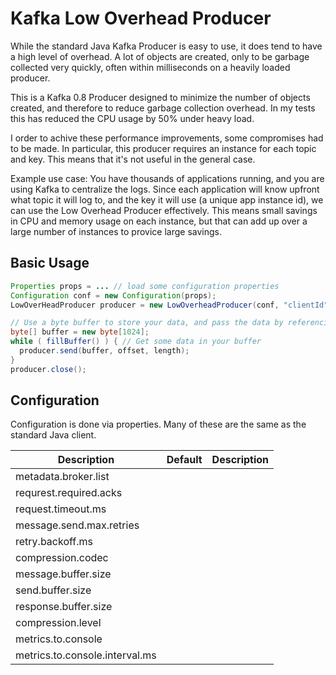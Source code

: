 Kafka Low Overhead Producer
===========================

While the standard Java Kafka Producer is easy to use, it does tend to have a
high level of overhead.  A lot of objects are created, only to be garbage
collected very quickly, often within milliseconds on a heavily loaded 
producer.

This is a Kafka 0.8 Producer designed to minimize the number of objects
created, and therefore to reduce garbage collection overhead.  In my tests
this has reduced the CPU usage by 50% under heavy load.

I order to achive these performance improvements, some compromises had to be
made.  In particular, this producer requires an instance for each topic and 
key.  This means that it's not useful in the general case.

Example use case:  You have thousands of applications running, and you are 
using Kafka to centralize the logs.  Since each application will know upfront
what topic it will log to, and the key it will use (a unique app instance id),
we can use the Low Overhead Producer effectively.  This means small savings
in CPU and memory usage on each instance, but that can add up over a large 
number of instances to provice large savings.

Basic Usage
-----------
```java
Properties props = ... // load some configuration properties
Configuration conf = new Configuration(props);
LowOverHeadProducer producer = new LowOverheadProducer(conf, "clientId", "topic", "key");

// Use a byte buffer to store your data, and pass the data by referencing that.
byte[] buffer = new byte[1024];
while ( fillBuffer() ) { // Get some data in your buffer
  producer.send(buffer, offset, length);
}
producer.close();
```

Configuration
-------------
Configuration is done via properties.  Many of these are the same as the
standard Java client.

| Description                    | Default | Description |
|--------------------------------|---------|-------------|
| metadata.broker.list           |         |             |
| requrest.required.acks         |         |             |
| request.timeout.ms             |         |             |
| message.send.max.retries       |         |             |
| retry.backoff.ms               |         |             |
| compression.codec              |         |             |
| message.buffer.size            |         |             |
| send.buffer.size               |         |             |
| response.buffer.size           |         |             |
| compression.level              |         |             |
| metrics.to.console             |         |             |
| metrics.to.console.interval.ms |         |             |
